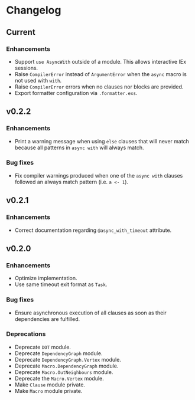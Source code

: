 # Changelog

## Current

### Enhancements

  * Support `use AsyncWith` outside of a module. This allows interactive IEx sessions.
  * Raise `CompilerError` instead of `ArgumentError` when the `async` macro is not used with `with`.
  * Raise `CompilerError` errors when no clauses nor blocks are provided.
  * Export formatter configuration via `.formatter.exs`.

## v0.2.2

### Enhancements

  * Print a warning message when using `else` clauses that will never match because all patterns in `async with` will always match.

### Bug fixes

  * Fix compiler warnings produced when one of the `async with` clauses followed an always match pattern (i.e. `a <- 1`).

## v0.2.1

### Enhancements

  * Correct documentation regarding `@async_with_timeout` attribute.

## v0.2.0

### Enhancements

  * Optimize implementation.
  * Use same timeout exit format as `Task`.

### Bug fixes

  * Ensure asynchronous execution of all clauses as soon as their dependencies are fulfilled.

### Deprecations

  * Deprecate `DOT` module.
  * Deprecate `DependencyGraph` module.
  * Deprecate `DependencyGraph.Vertex` module.
  * Deprecate `Macro.DependencyGraph` module.
  * Deprecate `Macro.OutNeighbours` module.
  * Deprecate the `Macro.Vertex` module.
  * Make `Clause` module private.
  * Make `Macro` module private.

